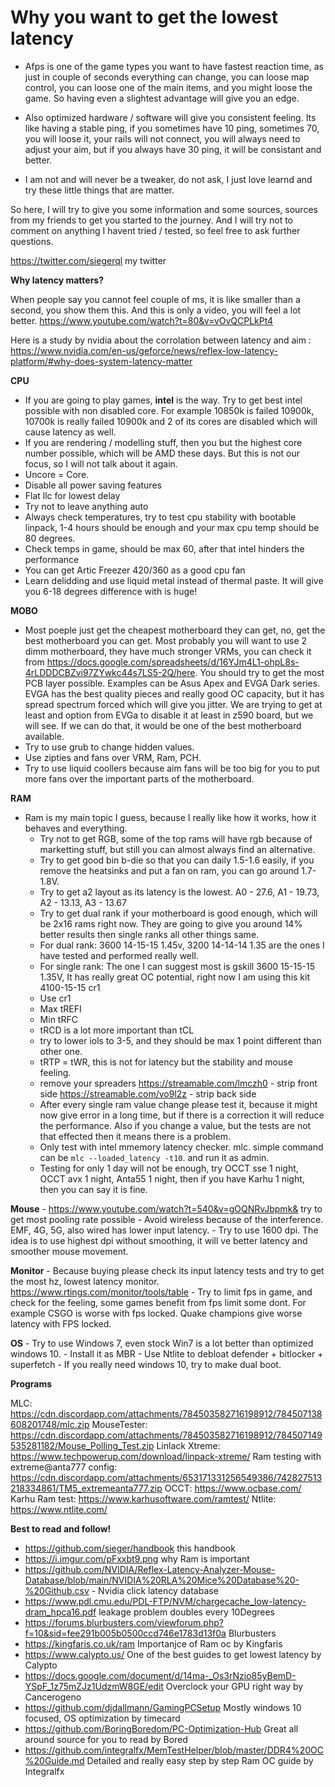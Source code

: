 # Why you want to get the lowest latency #
- Afps is one of the game types you want to have fastest reaction time, as just in couple of seconds everything can change, you can loose map control,  you can loose one of the main items, and you might loose the game. So having even a slightest advantage will give you an edge.

- Also optimized hardware / software will give you consistent feeling. Its like having a stable ping, if you sometimes have 10 ping, sometimes 70, you will loose it, your rails will not connect, you will always need to adjust your aim, but if you always have 30 ping, it will be consistant and better. 

- I am not and will never be a tweaker, do not ask, I just love learnd and try these little things that are matter.

So here, I will try to give you some information and some sources, sources from my friends to get you started to the journey. And I will try not to comment on anything I havent tried / tested, so feel free to ask further questions.

https://twitter.com/siegerql my twitter

**Why latency matters?**

When people say you cannot feel couple of ms, it is like smaller than a second, you show them this.  And this is only a video, you will feel a lot better. https://www.youtube.com/watch?t=80&v=vOvQCPLkPt4 

Here is a study by nvidia about the corrolation between latency and aim : https://www.nvidia.com/en-us/geforce/news/reflex-low-latency-platform/#why-does-system-latency-matter

**CPU**
- If you are going to play games, **intel** is the way. Try to get best intel possible with non disabled core. For example 10850k is failed 10900k, 10700k is really failed 10900k and 2 of its cores are disabled which will cause latency as well.
- If you are rendering / modelling stuff, then you but the highest core number possible, which will be AMD these days. But this is not our focus, so I will not talk about it again.
- Uncore = Core.
- Disable all power saving features
- Flat llc for lowest delay
- Try not to leave anything auto
- Always check temperatures, try to test cpu stability with bootable linpack, 1-4 hours should be enough and your max cpu temp should be 80 degrees.
- Check temps in game, should be max 60, after that intel hinders the performance
- You can get Artic Freezer 420/360 as a good cpu fan
- Learn delidding and use liquid metal instead of thermal paste. It will give you 6-18 degrees difference with is huge!

**MOBO**
- Most poeple just get the cheapest motherboard they can get, no, get the best motherboard you can get. Most probably you will want to use 2 dimm motherboard, they have much stronger VRMs, you can check it from https://docs.google.com/spreadsheets/d/16YJm4L1-ohpL8s-4rLDDDCBZvi97ZYwkc44s7LS5-2Q/here. You should try to get the most PCB layer possible. Examples can be Asus Apex and EVGA Dark series. EVGA has the best quality pieces and really good OC capacity, but it has spread spectrum forced which will give you jitter. We are trying to get at least and option from EVGa to disable it at least in z590 board, but we will see. If we can do that, it would be one of the best motherboard available.
- Try to use grub to change hidden values.
- Use zipties and fans over VRM, Ram, PCH. 
- Try to use liquid coollers because aim fans will be too big for you to put more fans over the important parts of the motherboard.


**RAM**
- Ram is my main topic I guess, because I really like how it works, how it behaves and everything.
    - Try not to get RGB, some of the top rams will have rgb because of marketting stuff, but still you can almost always find an alternative.
    - Try to get good bin b-die so that you can daily 1.5-1.6 easily, if you remove the heatsinks and put a fan on ram, you can go around 1.7-1.8V.
    - Try to get a2 layout as its latency is the lowest. A0 - 27.6, A1 - 19.73, A2 - 13.13, A3 - 13.67
    - Try to get dual rank if your motherboard is good enough, which will be 2x16 rams right now. They are going to give you around 14% better results then single ranks all other things same.
    - For dual rank: 3600 14-15-15 1.45v, 3200 14-14-14 1.35 are the ones I have tested and performed really well.
    - For single rank: The one I can suggest most is gskill 3600 15-15-15 1.35V, It has really great OC potential, right now I am using this kit 4100-15-15 cr1
    - Use cr1
    - Max tREFI
    - Min tRFC
    - tRCD is a lot more important than tCL
    - try to lower iols to 3-5, and they should be max 1 point different than other one. 
    - tRTP = tWR, this is not for latency but the stability and mouse feeling.
    - remove your spreaders 
        https://streamable.com/lmczh0 - strip front side 
        https://streamable.com/vo9l2z - strip back side 
    - After every single ram value change please test it, because it might now give error in a long time, but if there is a correction it will reduce the performance. Also if you change a value, but the tests are not that effected then it means there is a problem.
    - Only test with intel mmemory latency checker. mlc. simple command can be `mlc --loaded_latency -t10`. and run it as admin.
    - Testing for only 1 day will not be enough, try OCCT sse 1 night, OCCT avx 1 night, Anta55 1 night, then if you have Karhu 1 night, then you can say it is fine.
	
**Mouse**
    - https://www.youtube.com/watch?t=540&v=gOQNRvJbpmk& try to get most pooling rate possible
    - Avoid wireless because of the interference. EMF, 4G, 5G, also wired has lower input latency.
    - Try to use 1600 dpi. The idea is to use highest dpi without smoothing, it will ve better latency and smoother mouse movement.
    
**Monitor**
    - Because buying please check its input latency tests and try to get the most hz, lowest latency monitor. https://www.rtings.com/monitor/tools/table
    - Try to limit fps in game, and check for the feeling, some games benefit from fps limit some dont. For example CSGO is worse with fps locked. Quake champions give worse latency with FPS locked.
    
**OS**
    - Try to use Windows 7, even stock Win7 is a lot better than optimized windows 10.
    - Install it as MBR
    - Use Ntlite to debloat defender + bitlocker + superfetch
    - If you really need windows 10, try to make dual boot.

**Programs**

MLC: https://cdn.discordapp.com/attachments/784503582716198912/784507138608201748/mlc.zip
MouseTester: https://cdn.discordapp.com/attachments/784503582716198912/784507149535281182/Mouse_Polling_Test.zip
Linlack Xtreme: https://www.techpowerup.com/download/linpack-xtreme/
Ram testing with extreme@anta777 config: https://cdn.discordapp.com/attachments/653171331256549386/742827513218334861/TM5_extremeanta777.zip
OCCT: https://www.ocbase.com/
Karhu Ram test: https://www.karhusoftware.com/ramtest/
Ntlite: https://www.ntlite.com/


**Best to read and follow!**
- https://github.com/sieger/handbook this handbook
- https://i.imgur.com/pFxxbt9.png why Ram is important
- https://github.com/NVIDIA/Reflex-Latency-Analyzer-Mouse-Database/blob/main/NVIDIA%20RLA%20Mice%20Database%20-%20Github.csv - Nvidia click latency database
- https://www.pdl.cmu.edu/PDL-FTP/NVM/chargecache_low-latency-dram_hpca16.pdf leakage problem doubles every 10Degrees
- https://forums.blurbusters.com/viewforum.php?f=10&sid=fee291b005b0500ccd746e1783d13f0a Blurbusters
- https://kingfaris.co.uk/ram Importanjce of Ram oc by Kingfaris
- https://www.calypto.us/ One of the best guides to get lowest latency by Calypto
- https://docs.google.com/document/d/14ma-_Os3rNzio85yBemD-YSpF_1z75mZJz1UdzmW8GE/edit Overclock your GPU right way by Cancerogeno
- https://github.com/djdallmann/GamingPCSetup Mostly windows 10 focused, OS optimization by timecard
- https://github.com/BoringBoredom/PC-Optimization-Hub Great all around source for you to read by Bored
- https://github.com/integralfx/MemTestHelper/blob/master/DDR4%20OC%20Guide.md Detailed and really easy step by step Ram OC guide by Integralfx
